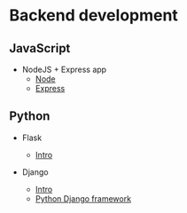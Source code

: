 # Backend development

## JavaScript

- NodeJS + Express app
  - [Node](https://www.youtube.com/playlist?list=PL4cUxeGkcC9jsz4LDYc6kv3ymONOKxwBU)
  - [Express](https://www.youtube.com/playlist?list=PLp50dWW_m40Vruw9uKGNqySCNFLXK5YiO)


## Python

- Flask
  - [Intro](https://opensource.com/article/18/4/flask)

- Django
  - [Intro](https://developer.mozilla.org/en-US/docs/Learn/Server-side/Django/Introduction)
  - [Python Django framework](https://www.youtube.com/watch?v=F5mRW0jo-U4&ab_channel=freeCodeCamp.org)
